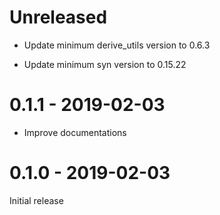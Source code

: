 # Unreleased

* Update minimum derive_utils version to 0.6.3

* Update minimum syn version to 0.15.22

# 0.1.1 - 2019-02-03

* Improve documentations

# 0.1.0 - 2019-02-03

Initial release
